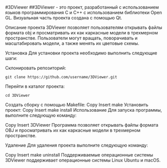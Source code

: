 #3DViewer
##3DViewer - это проект, разработанный с использованием языков программирования C и C++ с использованием библиотеки Open GL. Визуальная часть проекта создана с помощью Qt.

Описание проекта
3DViewer позволяет пользователям открывать файлы формата obj и просматривать их как каркасные модели в трехмерном пространстве. Пользователи могут вращать, поворачивать и масштабировать модели, а также менять их цветовые схемы.

Установка
Для установки проекта необходимо выполнить следующие шаги:

Склонировать репозиторий:
```
git clone https://github.com/username/3DViewer.git
```
Перейти в каталог проекта:
```
cd 3DViewer
```
Создать сборку с помощью Makefile:
Copy
Insert
make
Установить проект:
Copy
Insert
make install
Использование
Для запуска программы, выполните следующую команду:

Copy
Insert
3DViewer
Программа позволяет открывать файлы формата OBJ и просматривать их как каркасные модели в трехмерном пространстве.

Удаление
Для удаления проекта выполните следующую команду:

Copy
Insert
make uninstall
Поддерживаемые операционные системы
3DViewer поддерживает операционные системы Linux Ubuntu и macOS.

